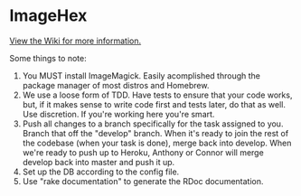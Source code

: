 ImageHex
========

[View the Wiki for more information.](https://github.com/connorshea/ImageHex/wiki)

Some things to note:

1. You MUST install ImageMagick. Easily acomplished through the package manager
   of most distros and Homebrew.
2. We use a loose form of TDD. Have tests to ensure that your code works, but,
   if it makes sense to write code first and tests later, do that as well. Use
   discretion. If you're working here you're smart.
3. Push all changes to a branch specifically for the task assigned to you.
   Branch that off the "develop" branch. When it's ready to join the rest of
   the codebase (when your task is done), merge back into develop. 
   When we're ready to push up to Heroku, Anthony or Connor will merge 
   develop back into master and push it up.
4. Set up the DB according to the config file.
5. Use "rake documentation" to generate the RDoc documentation.

